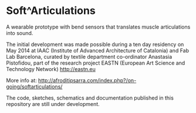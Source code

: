 Soft^Articulations
=================

A wearable prototype with bend sensors that translates muscle articulations into sound.

The initial development was made possible during a ten day residency on May 2014 at IAAC (Institute of Advanced Architecture of Catalonia) and Fab Lab Barcelona, curated by textile department co-ordinator Anastasia Pistofidou, part of the research project EASTN (European Art Science and Technology Network) http://eastn.eu

More info at: http://afroditipsarra.com/index.php?/on-going/softarticulations/

The code, sketches, schematics and documentation published in this repository are still under development.
